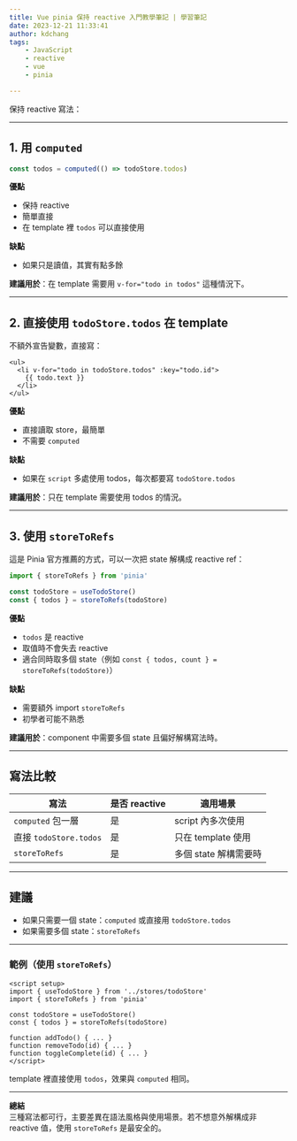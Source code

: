 ```yaml
---
title: Vue pinia 保持 reactive 入門教學筆記 | 學習筆記
date: 2023-12-21 11:33:41
author: kdchang
tags: 
    - JavaScript
    - reactive
    - vue
    - pinia

---
```


保持 reactive 寫法：

---

## 1️. 用 `computed`

```js
const todos = computed(() => todoStore.todos)
```

**優點**  
- 保持 reactive  
- 簡單直接  
- 在 template 裡 `todos` 可以直接使用  

**缺點**  
- 如果只是讀值，其實有點多餘  

**建議用於**：在 template 需要用 `v-for="todo in todos"` 這種情況下。

---

## 2️. 直接使用 `todoStore.todos` 在 template

不額外宣告變數，直接寫：

```vue
<ul>
  <li v-for="todo in todoStore.todos" :key="todo.id">
    {{ todo.text }}
  </li>
</ul>
```

**優點**  
- 直接讀取 store，最簡單  
- 不需要 `computed`

**缺點**  
- 如果在 `script` 多處使用 todos，每次都要寫 `todoStore.todos`

**建議用於**：只在 template 需要使用 todos 的情況。

---

## 3️. 使用 `storeToRefs`

這是 Pinia 官方推薦的方式，可以一次把 state 解構成 reactive ref：

```js
import { storeToRefs } from 'pinia'

const todoStore = useTodoStore()
const { todos } = storeToRefs(todoStore)
```

**優點**  
- `todos` 是 reactive  
- 取值時不會失去 reactive  
- 適合同時取多個 state（例如 `const { todos, count } = storeToRefs(todoStore)`）

**缺點**  
- 需要額外 import `storeToRefs`  
- 初學者可能不熟悉  

**建議用於**：component 中需要多個 state 且偏好解構寫法時。

---

## 寫法比較

| 寫法                 | 是否 reactive | 適用場景               |
|------------------|--------------|--------------------|
| `computed` 包一層      | 是           | script 內多次使用      |
| 直接 `todoStore.todos` | 是           | 只在 template 使用     |
| `storeToRefs`         | 是           | 多個 state 解構需要時   |

---

## 建議

- 如果只需要一個 state：`computed` 或直接用 `todoStore.todos`
- 如果需要多個 state：`storeToRefs`

---

### 範例（使用 `storeToRefs`）

```vue
<script setup>
import { useTodoStore } from '../stores/todoStore'
import { storeToRefs } from 'pinia'

const todoStore = useTodoStore()
const { todos } = storeToRefs(todoStore)

function addTodo() { ... }
function removeTodo(id) { ... }
function toggleComplete(id) { ... }
</script>
```

template 裡直接使用 `todos`，效果與 `computed` 相同。

---

**總結**  
三種寫法都可行，主要差異在語法風格與使用場景。若不想意外解構成非 reactive 值，使用 `storeToRefs` 是最安全的。